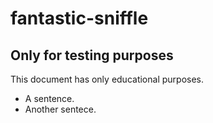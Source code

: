 # fantastic-sniffle
## Only for testing purposes
This document has only educational purposes.

- A sentence.
- Another sentece.
